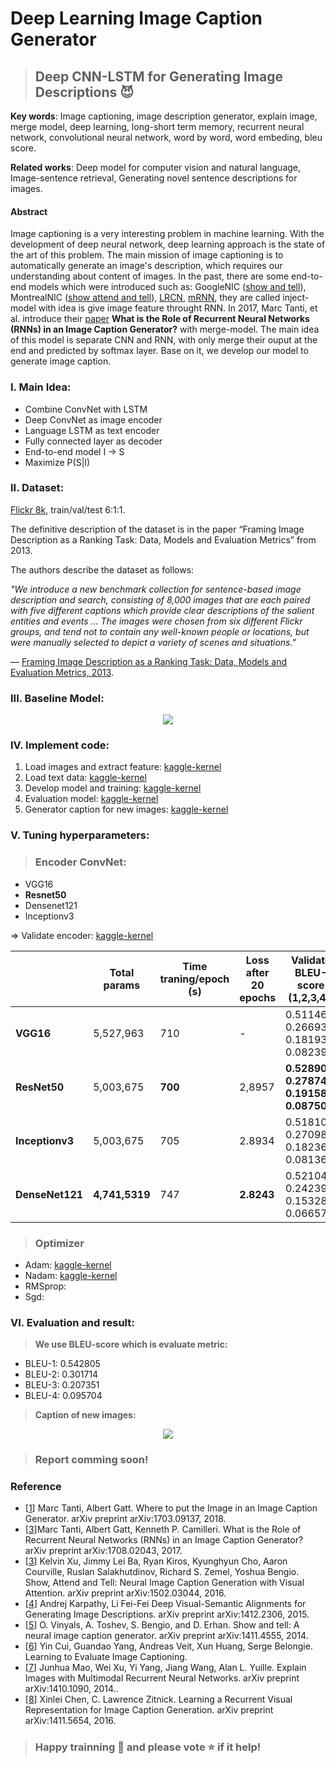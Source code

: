 # Deep Learning Image Caption Generator
> ## Deep CNN-LSTM for Generating Image Descriptions :smiling_imp:
**Key words**: Image captioning, image description generator, explain image, merge model, deep learning, long-short term memory, recurrent neural network, convolutional neural network, word by word, word embeding, bleu score.

**Related works**: Deep model for computer vision and natural language, Image-sentence retrieval, Generating novel sentence descriptions for images.

#### Abstract
Image captioning is a very interesting problem in machine learning. With the development of deep neural network, deep learning approach is the state of the art of this problem. The main mission of image captioning is to automatically generate an image's description, which requires our understanding about content of images. In the past, there are some end-to-end models which were introduced such as: GoogleNIC ([show and tell](https://arxiv.org/pdf/1411.4555.pdf)), MontrealNIC ([show attend and tell](https://arxiv.org/pdf/1502.03044.pdf)), [LRCN](https://arxiv.org/pdf/1411.4389.pdf), [mRNN](https://arxiv.org/pdf/1410.1090.pdf), they are called inject-model with idea is give image feature throught RNN. In 2017, Marc Tanti, et al. introduce their [paper](https://arxiv.org/pdf/1708.02043.pdf) **What is the Role of Recurrent Neural Networks (RNNs) in an Image Caption Generator?** with merge-model. The main idea of this model is separate CNN and RNN, with only merge their ouput at the end and predicted by softmax layer. Base on it, we develop our model to generate image caption. 

### I. Main Idea:
* Combine ConvNet with LSTM
* Deep ConvNet as image encoder
* Language LSTM as text encoder
* Fully connected layer as decoder
* End-to-end model I -> S
* Maximize P(S|I)

### II. Dataset: 
[Flickr 8k](https://forms.illinois.edu/sec/1713398), train/val/test 6:1:1.

The definitive description of the dataset is in the paper “Framing Image Description as a Ranking Task: Data, Models and Evaluation Metrics” from 2013.

The authors describe the dataset as follows:

*"We introduce a new benchmark collection for sentence-based image description and search, consisting of 8,000 images that are each paired with five different captions which provide clear descriptions of the salient entities and events … The images were chosen from six different Flickr groups, and tend not to contain any well-known people or locations, but were manually selected to depict a variety of scenes and situations."*

— [Framing Image Description as a Ranking Task: Data, Models and Evaluation Metrics, 2013](https://jair.org/index.php/jair/article/view/10833/25854).

### III. Baseline Model:

<p align="center">
  <img src="https://i.imgur.com/rDGYTBH.png" />
</p>

### IV. Implement code:
1. Load images and extract feature: [kaggle-kernel](https://www.kaggle.com/damminhtien/development-model-resnet50)
2. Load text data: [kaggle-kernel](https://www.kaggle.com/damminhtien/text-data-exploxe)
3. Develop model and training: [kaggle-kernel](https://www.kaggle.com/damminhtien/validation-model)
4. Evaluation model: [kaggle-kernel](https://www.kaggle.com/damminhtien/evaluate-model)
5. Generator caption for new images: [kaggle-kernel](https://www.kaggle.com/damminhtien/generation-caption-for-new-image)

### V. Tuning hyperparameters:
> ### Encoder ConvNet:
* VGG16
* **Resnet50**
* Densenet121
* Inceptionv3

=> Validate encoder: [kaggle-kernel](https://www.kaggle.com/damminhtien/validation-model) 

|             | Total params | Time traning/epoch (s) | Loss after 20 epochs | Validate BLEU-score  (1,2,3,4))        | Test BLEU-score                        |
|-------------|--------------|------------------------|----------------------|----------------------------------------|----------------------------------------|
| **VGG16**       | 5,527,963    | 710                    | -                    | 0.511467, 0.266939, 0.181932, 0.082392 | 0.518338, 0.271969, 0.186073, 0.087395 |
| **ResNet50**    | 5,003,675    | **700**                    | 2,8957               | **0.528901, 0.278742, 0.191589, 0.087502** | **0.542805, 0.301714, 0.207351, 0.095704** |
| **Inceptionv3** | 5,003,675    | 705                    | 2.8934               | 0.518100, 0.270983, 0.182362, 0.081367 | -                                      |
| **DenseNet121** | **4,741,5319**    | 747                    | **2.8243**               | 0.521044, 0.242391, 0.153286, 0.066571 | -                                      |

> ### Optimizer
* Adam: [kaggle-kernel](https://www.kaggle.com/damminhtien/development-model-resnet50)
* Nadam: [kaggle-kernel](https://www.kaggle.com/damminhtien/development-model-densenet121-nadam)
* RMSprop: 
* Sgd:

### VI. Evaluation and result:
> **We use BLEU-score which is evaluate metric:**
+ BLEU-1: 0.542805
+ BLEU-2: 0.301714
+ BLEU-3: 0.207351
+ BLEU-4: 0.095704

> **Caption of new images:**
<p align="center">
  <img src="https://i.imgur.com/uFE7Hkn.png" />
</p>

> ### Report comming soon!

### Reference
+ [[1](https://arxiv.org/pdf/1703.09137.pdf)] Marc Tanti, Albert Gatt. Where to put the Image in an Image Caption Generator. arXiv preprint arXiv:1703.09137, 2018.
+ [[3](https://arxiv.org/pdf/1708.02043.pdf)]Marc Tanti, Albert Gatt, Kenneth P. Camilleri. What is the Role of Recurrent Neural Networks (RNNs) in an Image Caption Generator? arXiv preprint arXiv:1708.02043, 2017.
+ [[3](https://arxiv.org/pdf/1502.03044.pdf)] Kelvin Xu, Jimmy Lei Ba, Ryan Kiros, Kyunghyun Cho, Aaron Courville, Ruslan Salakhutdinov, Richard S. Zemel, Yoshua Bengio. Show, Attend and Tell: Neural Image Caption Generation with Visual Attention. arXiv preprint arXiv:1502.03044, 2016.
+ [[4](https://cs.stanford.edu/people/karpathy/deepimagesent/)] Andrej Karpathy, Li Fei-Fei Deep Visual-Semantic Alignments for Generating Image Descriptions. arXiv preprint arXiv:1412.2306, 2015.
+ [[5](https://arxiv.org/pdf/1411.4555.pdf)] O. Vinyals, A. Toshev, S. Bengio, and D. Erhan. Show and tell: A neural image caption generator. arXiv preprint arXiv:1411.4555, 2014.
+ [[6](https://vision.cornell.edu/se3/wp-content/uploads/2018/03/1501.pdf)] Yin Cui, Guandao Yang, Andreas Veit, Xun Huang, Serge Belongie. Learning to Evaluate Image Captioning.
+ [[7](https://arxiv.org/pdf/1410.1090.pdf)] Junhua Mao, Wei Xu, Yi Yang, Jiang Wang, Alan L. Yuille. Explain Images with Multimodal Recurrent Neural Networks. arXiv preprint arXiv:1410.1090, 2014..
+ [[8](https://arxiv.org/pdf/1411.4389.pdf)] Xinlei Chen, C. Lawrence Zitnick. Learning a Recurrent Visual Representation for Image Caption Generation. arXiv preprint arXiv:1411.5654, 2016.


> ### Happy trainning :tada: and please vote :star: if it help! 
